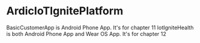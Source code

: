 # ArdicIoTIgnitePlatform
BasicCustomerApp is Android Phone App. It's for chapter 11
IotIgniteHealth is both Android Phone App and Wear OS App. It's for chapter 12
